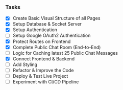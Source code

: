 ### Tasks

- [x] Create Basic Visual Structure of all Pages
- [x] Setup Database & Socket Server
- [x] Setup Authentication
- [ ] Setup Google OAuth2 Authentication
- [x] Protect Routes on Frontend
- [x] Complete Public Chat Room (End-to-End)
- [ ] Logic for Caching latest 25 Public Chat Messages
- [x] Connect Frontend & Backend
- [ ] Add Styling
- [ ] Refactor & Improve the Code
- [ ] Deploy & Test Live Project
- [ ] Experiment with CI/CD Pipeline

